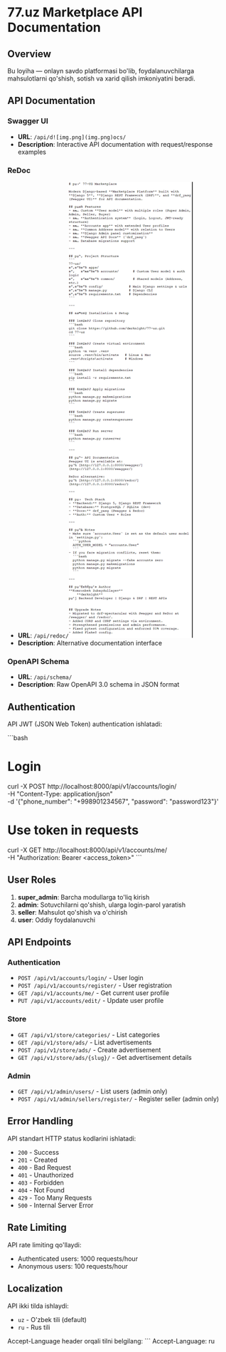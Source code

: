 # 77.uz Marketplace API Documentation

## Overview

Bu loyiha — onlayn savdo platformasi bo'lib, foydalanuvchilarga mahsulotlarni qo'shish, sotish va xarid qilish imkoniyatini beradi.

## API Documentation

### Swagger UI
- **URL**: `/api/d![img.png](img.png)ocs/`
- **Description**: Interactive API documentation with request/response examples

### ReDoc
- **URL**: `/api/redoc/`![img_1.png](img_1.png)
- **Description**: Alternative documentation interface

### OpenAPI Schema
- **URL**: `/api/schema/`
- **Description**: Raw OpenAPI 3.0 schema in JSON format

## Authentication

API JWT (JSON Web Token) authentication ishlatadi:

\`\`\`bash
# Login
curl -X POST http://localhost:8000/api/v1/accounts/login/ \
  -H "Content-Type: application/json" \
  -d '{"phone_number": "+998901234567", "password": "password123"}'

# Use token in requests
curl -X GET http://localhost:8000/api/v1/accounts/me/ \
  -H "Authorization: Bearer <access_token>"
\`\`\`

## User Roles

1. **super_admin**: Barcha modullarga to'liq kirish
2. **admin**: Sotuvchilarni qo'shish, ularga login-parol yaratish
3. **seller**: Mahsulot qo'shish va o'chirish
4. **user**: Oddiy foydalanuvchi

## API Endpoints

### Authentication
- `POST /api/v1/accounts/login/` - User login
- `POST /api/v1/accounts/register/` - User registration
- `GET /api/v1/accounts/me/` - Get current user profile
- `PUT /api/v1/accounts/edit/` - Update user profile

### Store
- `GET /api/v1/store/categories/` - List categories
- `GET /api/v1/store/ads/` - List advertisements
- `POST /api/v1/store/ads/` - Create advertisement
- `GET /api/v1/store/ads/{slug}/` - Get advertisement details

### Admin
- `GET /api/v1/admin/users/` - List users (admin only)
- `POST /api/v1/admin/sellers/register/` - Register seller (admin only)

## Error Handling

API standart HTTP status kodlarini ishlatadi:

- `200` - Success
- `201` - Created
- `400` - Bad Request
- `401` - Unauthorized
- `403` - Forbidden
- `404` - Not Found
- `429` - Too Many Requests
- `500` - Internal Server Error

## Rate Limiting

API rate limiting qo'llaydi:
- Authenticated users: 1000 requests/hour
- Anonymous users: 100 requests/hour

## Localization

API ikki tilda ishlaydi:
- `uz` - O'zbek tili (default)
- `ru` - Rus tili


Accept-Language header orqali tilni belgilang:
\`\`\`
Accept-Language: ru
